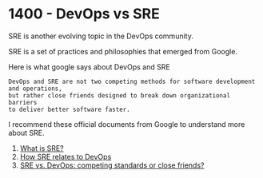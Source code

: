 # 1400 - DevOps vs SRE

SRE is another evolving topic in the DevOps community.

SRE is a set of practices and philosophies that emerged from Google.

Here is what google says about DevOps and SRE

```
DevOps and SRE are not two competing methods for software development and operations, 
but rather close friends designed to break down organizational barriers 
to deliver better software faster.
```

I recommend these official documents from Google to understand more about SRE.

1. [What is SRE?](https://landing.google.com/sre/)
2. [How SRE relates to DevOps](https://devopscube.com/recommends/sre-blog/)
3. [SRE vs. DevOps: competing standards or close friends?](https://cloud.google.com/blog/products/gcp/sre-vs-devops-competing-standards-or-close-friends)
